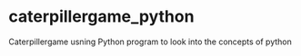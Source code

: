 # caterpillergame_python
Caterpillergame usning Python program to look into the concepts of python 
